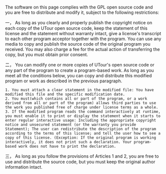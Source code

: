   The software on this page complies with the GPL open source code and you are free to distribute and modify it, subject to the following restrictions:
  
  一， As long as you clearly and properly publish the copyright notice on each copy of the UTour open source code, keep the statement of this license and the statement without warranty intact, give a license's transcript to each other program acceptor together with the program. You can use any media to copy and publish the source code of the original program you received. You may also charge a fee for the actual action of transferring the copy, but you must obtain prior consent.

  二， You can modify one or more copies of UTour's open source code or any part of the program to create a program-based work. As long as you meet all the conditions below, you can copy and distribute this modified program or work as described in the previous paragraph.
 
    1. You must attach a clear statement in the modified file: You have modified this file and the specific modification date.
    2. You must(which contains all or part of the program, or a work derived from all or part of the program) allows third parties to use the work you published free of charge under license terms as a whole.
    3. If the modified program reads the command interactively at runtime, you must enable it to print or display the statement when it starts to enter regular interactive usage: Including the appropriate copyright notice and unsecured statement (or the warranty you provide Statement); The user can redistribute the description of the program according to the terms of this license; and tell the user how to see a copy of this license. (Exception: If the original program is working interactively, it does not print such a declaration. Your program-based work does not have to print the declaration.
 
  三， As long as you follow the provisions of Articles 1 and 2, you are free to use and distribute the source code, but you must keep the original author information intact.
